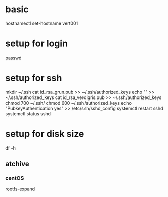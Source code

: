
# basic
hostnamectl set-hostname vert001

# setup for login
passwd

# setup for ssh
mkdir ~/.ssh
cat id_rsa_grun.pub >> ~/.ssh/authorized_keys
echo "" >> ~/.ssh/authorized_keys
cat id_rsa_verdigris.pub >> ~/.ssh/authorized_keys
chmod 700 ~/.ssh/
chmod 600 ~/.ssh/authorized_keys
echo "PubkeyAuthentication yes" >> /etc/ssh/sshd_config
systemctl restart sshd
systemctl status sshd

# setup for disk size
df -h

## atchive
### centOS
rootfs-expand



